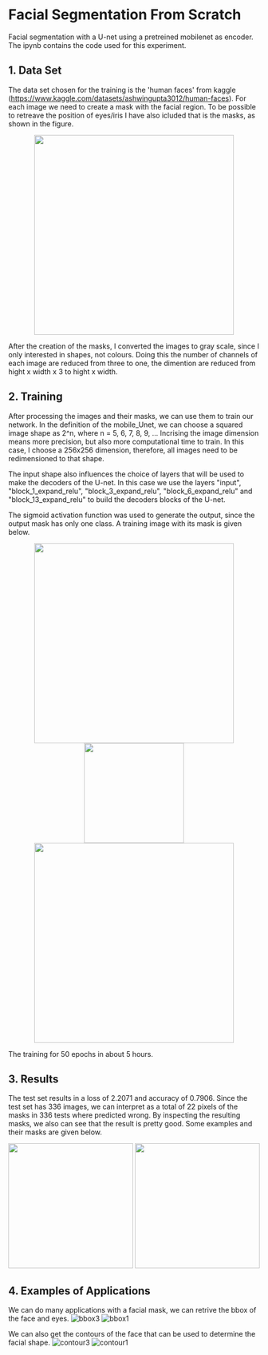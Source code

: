 # Facial Segmentation From Scratch
Facial segmentation with a U-net using a pretreined mobilenet as encoder. The ipynb contains the code used for this experiment. 

## 1. Data Set
The data set chosen for the training is the 'human faces' from kaggle (https://www.kaggle.com/datasets/ashwingupta3012/human-faces). For each image we need to create a mask with the facial region. To be possible to retreave the position of eyes/iris I have also icluded that is the masks, as shown in the figure.

<p align="center">
<img src="https://github.com/brunolhc/facial-segmentation-from-scratch/assets/106080016/cc8f3997-2241-45d9-90b2-1880abcfd943" height="400" />
</p>

After the creation of the masks, I converted the images to gray scale, since I only interested in shapes, not colours. Doing this the number of channels of each image are reduced from three to one, the dimention are reduced from hight x width x 3 to hight x width. 

## 2. Training 
After processing the images and their masks, we can use them to train our network. In the definition of the mobile_Unet, we can choose a squared image shape as 2^n, where n = 5, 6, 7, 8, 9, ... Incrising the image dimension means more precision, but also more computational time to train. In this case, I choose a 256x256 dimension, therefore, all images need to be redimensioned to that shape.

The input shape also influences the choice of layers that will be used to make the decoders of the U-net. In this case we use the layers "input", "block_1_expand_relu", "block_3_expand_relu", "block_6_expand_relu" and "block_13_expand_relu" to build the decoders blocks of the U-net.

The sigmoid activation function was used to generate the output, since the output mask has only one class. A training image with its mask is given below.

<p align="center">
<img src="https://github.com/brunolhc/facial-segmentation-from-scratch/assets/106080016/acb570fc-76d2-458e-8856-a83e2572c242" height="400" />
<img src="https://github.com/brunolhc/facial-segmentation-from-scratch/assets/106080016/aa97ef68-43e8-404d-917e-397377542775" height="200" />
<img src="https://github.com/brunolhc/facial-segmentation-from-scratch/assets/106080016/7b358191-280b-4fce-bbac-1d2d329af3ba" height="400" />
</p>

The training for 50 epochs in about 5 hours. 

## 3. Results
The test set results in a loss of 2.2071 and accuracy of 0.7906. Since the test set has 336 images, we can interpret as a total of 22 pixels of the masks in 336 tests where predicted wrong. By inspecting the resulting masks, we also can see that the result is pretty good. Some examples and their masks are given below.


<p align="center">
<img src="https://github.com/brunolhc/facial-segmentation-from-scratch/assets/106080016/16871a4c-a52c-41db-83c4-ad8b69d61cc2" height="250" />
<img src="https://github.com/brunolhc/facial-segmentation-from-scratch/assets/106080016/9956d725-d322-4807-8395-a509edacbf52" height="250" />
</p>

## 4. Examples of Applications
We can do many applications with a facial mask, we can retrive the bbox of the face and eyes.
![bbox3](https://github.com/brunolhc/facial-segmentation-from-scratch/assets/106080016/0711bc14-d33c-42c9-852c-21cd08b193ce)
![bbox1](https://github.com/brunolhc/facial-segmentation-from-scratch/assets/106080016/f4496f06-f4e9-450f-af7d-dd8b02d01f79)


We can also get the contours of the face that can be used to determine the facial shape.
![contour3](https://github.com/brunolhc/facial-segmentation-from-scratch/assets/106080016/a80bd2ea-344a-4f3d-b13c-a1b2f2fa917a)
![contour1](https://github.com/brunolhc/facial-segmentation-from-scratch/assets/106080016/dcb6e4f4-a19a-4782-908b-7d5f2b303f73)
